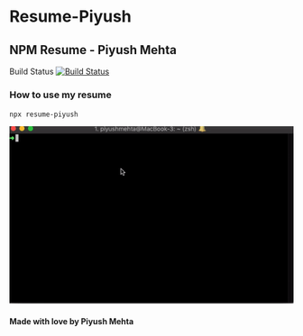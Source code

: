 # Resume-Piyush

NPM Resume - Piyush Mehta
----

Build Status
[![Build Status](https://travis-ci.com/piyush97/Resume-Piyush.svg?token=g3CxDf8EXQoxGMAHdh9U&branch=master)](https://travis-ci.com/piyush97/Resume-Piyush)

### How to use my resume

```
npx resume-piyush
```

![](Readme.gif)

#### Made with love by Piyush Mehta
